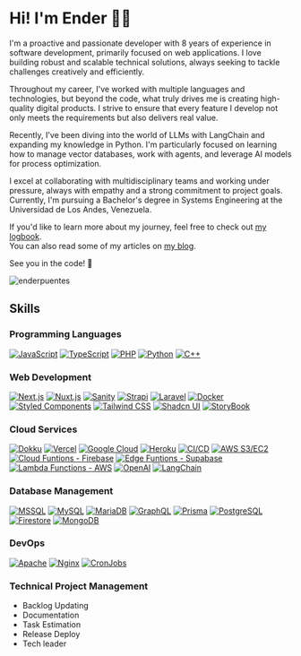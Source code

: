 # Hi! I'm Ender 👾👋

I'm a proactive and passionate developer with 8 years of experience in software development, primarily focused on web applications. I love building robust and scalable technical solutions, always seeking to tackle challenges creatively and efficiently.

Throughout my career, I've worked with multiple languages and technologies, but beyond the code, what truly drives me is creating high-quality digital products. I strive to ensure that every feature I develop not only meets the requirements but also delivers real value.

Recently, I've been diving into the world of LLMs with LangChain and expanding my knowledge in Python. I'm particularly focused on learning how to manage vector databases, work with agents, and leverage AI models for process optimization.

I excel at collaborating with multidisciplinary teams and working under pressure, always with empathy and a strong commitment to project goals. Currently, I'm pursuing a Bachelor's degree in Systems Engineering at the Universidad de Los Andes, Venezuela.

If you'd like to learn more about my journey, feel free to check out [my logbook](https://enderpuentes.com/en/logbook).  
You can also read some of my articles on [my blog](https://enderpuentes.com/en/blog).

See you in the code! 🚀

<img src="https://komarev.com/ghpvc/?username=enderpuentes&label=Views&color=8A2BE2&style=flat" alt="enderpuentes" />

## Skills

### Programming Languages

[![JavaScript](https://img.shields.io/badge/JavaScript-323330?style=for-the-badge&logo=javascript&logoColor=F7DF1E)](https://developer.mozilla.org/en-US/docs/Web/JavaScript)
[![TypeScript](https://img.shields.io/badge/TypeScript-007ACC?style=for-the-badge&logo=typescript&logoColor=white)](https://www.typescriptlang.org/docs/)
[![PHP](https://img.shields.io/badge/PHP-777BB4?style=for-the-badge&logo=php&logoColor=white)](https://www.php.net/docs.php)
[![Python](https://img.shields.io/badge/Python-3776AB?style=for-the-badge&logo=python&logoColor=white)](https://www.python.org/doc/)
[![C++](https://img.shields.io/badge/C++-00599C?style=for-the-badge&logo=cplusplus&logoColor=white)](https://isocpp.org/)

### Web Development

[![Next.js](https://img.shields.io/badge/Next.js-000000?style=for-the-badge&logo=nextdotjs&logoColor=white)](https://nextjs.org/docs)
[![Nuxt.js](https://img.shields.io/badge/Nuxt.js-00C58E?style=for-the-badge&logo=nuxtdotjs&logoColor=white)](https://nuxtjs.org/docs)
[![Sanity](https://img.shields.io/badge/Sanity-F03E2F?style=for-the-badge&logo=sanity&logoColor=white)](https://www.sanity.io/docs)
[![Strapi](https://img.shields.io/badge/Strapi-2E7EEA?style=for-the-badge&logo=strapi&logoColor=white)](https://strapi.io/documentation)
[![Laravel](https://img.shields.io/badge/Laravel-FF2D20?style=for-the-badge&logo=laravel&logoColor=white)](https://laravel.com/docs)
[![Docker](https://img.shields.io/badge/Docker-2496ED?style=for-the-badge&logo=docker&logoColor=white)](https://docs.docker.com/)
[![Styled Components](https://img.shields.io/badge/Styled_Components-DB7093?style=for-the-badge&logo=styled-components&logoColor=white)](https://styled-components.com/docs)
[![Tailwind CSS](https://img.shields.io/badge/Tailwind_CSS-38B2AC?style=for-the-badge&logo=tailwind-css&logoColor=white)](https://tailwindcss.com/docs)
[![Shadcn UI](https://img.shields.io/badge/Shadcn_UI-000000?style=for-the-badge&logo=shadcn&logoColor=white)](https://shadcn.dev/docs)
[![StoryBook](https://img.shields.io/badge/StoryBook-FF4785?style=for-the-badge&logo=storybook&logoColor=white)](https://storybook.js.org/docs)

### Cloud Services

[![Dokku](https://img.shields.io/badge/Dokku-7B3FE4?style=for-the-badge&logo=dokku&logoColor=white)](https://dokku.com/docs)
[![Vercel](https://img.shields.io/badge/Vercel-000000?style=for-the-badge&logo=vercel&logoColor=white)](https://vercel.com/docs)
[![Google Cloud](https://img.shields.io/badge/Google_Cloud-4285F4?style=for-the-badge&logo=google-cloud&logoColor=white)](https://cloud.google.com/docs)
[![Heroku](https://img.shields.io/badge/Heroku-430098?style=for-the-badge&logo=heroku&logoColor=white)](https://devcenter.heroku.com/)
[![CI/CD](https://img.shields.io/badge/CI/CD-2088FF?style=for-the-badge&logo=github-actions&logoColor=white)](https://docs.github.com/en/actions)
[![AWS S3/EC2](https://img.shields.io/badge/AWS_S3/EC2-FF9900?style=for-the-badge&logo=amazon-aws&logoColor=white)](https://aws.amazon.com/documentation/)
[![Cloud Funtions - Firebase](https://img.shields.io/badge/Firebase-FFCA28?style=for-the-badge&logo=firebase&logoColor=white)](https://firebase.google.com/docs)
[![Edge Funtions - Supabase](https://img.shields.io/badge/Supabase-3ECF8E?style=for-the-badge&logo=supabase&logoColor=white)](https://supabase.io/docs)
[![Lambda Functions - AWS](https://img.shields.io/badge/Lambda_Functions-FF9900?style=for-the-badge&logo=aws-lambda&logoColor=white)](https://docs.aws.amazon.com/lambda/)
[![OpenAI](https://img.shields.io/badge/OpenAI-412991?style=for-the-badge&logo=openai&logoColor=white)](https://beta.openai.com/docs/)
[![LangChain](https://img.shields.io/badge/LangChain-000000?style=for-the-badge&logo=langchain&logoColor=white)](https://langchain.com/docs)

### Database Management

[![MSSQL](https://img.shields.io/badge/MSSQL-CC2927?style=for-the-badge&logo=microsoft-sql-server&logoColor=white)](https://docs.microsoft.com/en-us/sql/sql-server/)
[![MySQL](https://img.shields.io/badge/MySQL-4479A1?style=for-the-badge&logo=mysql&logoColor=white)](https://dev.mysql.com/doc/)
[![MariaDB](https://img.shields.io/badge/MariaDB-003545?style=for-the-badge&logo=mariadb&logoColor=white)](https://mariadb.com/kb/en/documentation/)
[![GraphQL](https://img.shields.io/badge/GraphQL-E10098?style=for-the-badge&logo=graphql&logoColor=white)](https://graphql.org/learn/)
[![Prisma](https://img.shields.io/badge/Prisma-2D3748?style=for-the-badge&logo=prisma&logoColor=white)](https://www.prisma.io/docs/)
[![PostgreSQL](https://img.shields.io/badge/PostgreSQL-336791?style=for-the-badge&logo=postgresql&logoColor=white)](https://www.postgresql.org/docs/)
[![Firestore](https://img.shields.io/badge/Firestore-FFCA28?style=for-the-badge&logo=firebase&logoColor=white)](https://firebase.google.com/docs/firestore)
[![MongoDB](https://img.shields.io/badge/MongoDB-47A248?style=for-the-badge&logo=mongodb&logoColor=white)](https://docs.mongodb.com/)


### DevOps

[![Apache](https://img.shields.io/badge/Apache-D22128?style=for-the-badge&logo=apache&logoColor=white)](https://httpd.apache.org/docs/)
[![Nginx](https://img.shields.io/badge/Nginx-009639?style=for-the-badge&logo=nginx&logoColor=white)](https://nginx.org/en/docs/)
[![CronJobs](https://img.shields.io/badge/CronJobs-4A4A4A?style=for-the-badge&logo=linux&logoColor=white)](https://en.wikipedia.org/wiki/Cron)

### Technical Project Management

- Backlog Updating
- Documentation
- Task Estimation
- Release Deploy
- Tech leader
